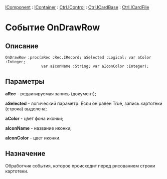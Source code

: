 ﻿---
Link: .Ctrl.ICardFile.@OnDrawRow
---

[IComponent](topic:Com.Custom.ComClasses.IComponent.Default) :
[IContainer](topic:Com.Custom.ComClasses.IContainer.Default) :
[Ctrl.IControl](topic:Com.Custom.ComClasses.Ctrl.IControl.Default) :
[Ctrl.ICardBase](topic:Com.Custom.ComClasses.Ctrl.ICardBase.Default) :
[Ctrl.ICardFile](Default)

# Событие OnDrawRow

## Описание

    OnDrawRow :proc(aRec :Rec.IRecord; aSelected :Logical; var aColor :Integer;
                    var aIconName :String; var aIconColor :Integer);

## Параметры

**aRec** - редактируемая запись (документ);

**aSelected** - логический параметр. Если он равен True, запись картотеки (строка) выделена;

**aColor** - цвет фона иконки;

**aIconName** - название иконки;

**aIconColor** - цвет иконки.

## Назначение

Обработчик события, которое происходит перед рисованием строки картотеки.